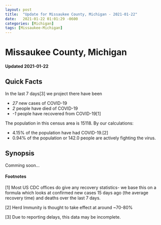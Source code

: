```yaml
---
layout: post
title:  "Update for Missaukee County, Michigan - 2021-01-22"
date:   2021-01-22 01:01:29 -0600
categories: [Michigan]
tags: [Missaukee-Michigan]
---
```


# Missaukee County, Michigan
#### Updated 2021-01-22

## Quick Facts

In the last 7 days[3] we project there have been
- *27* new cases of COVID-19
- *2* people have died of COVID-19
- *-1* people have recovered from COVID-19[1]

The population in this census area is 15118. By our calculations:
- 4.15% of the population have had COVID-19.[2]
- 0.94% of the population or 142.0 people are actively fighting the virus.

## Synopsis

Comming soon...


#### Footnotes

[1] Most US CDC offices do give any recovery statistics- we base this on a formula which looks at confirmed new cases
15 days ago (the average recovery time) and deaths over the last 7 days.

[2] Herd Immunity is thought to take effect at around ~70-80%

[3] Due to reporting delays, this data may be incomplete.
 
    